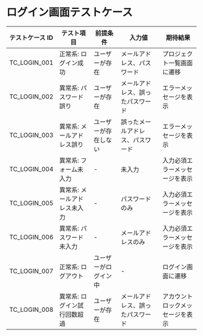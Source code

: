 # ログイン画面テストケース

| テストケース ID | テスト項目                   | 前提条件             | 入力値                           | 期待結果                         |
| --------------- | ---------------------------- | -------------------- | -------------------------------- | -------------------------------- |
| TC_LOGIN_001    | 正常系: ログイン成功         | ユーザーが存在       | メールアドレス、パスワード       | プロジェクト一覧画面に遷移       |
| TC_LOGIN_002    | 異常系: パスワード誤り       | ユーザーが存在       | メールアドレス、誤ったパスワード | エラーメッセージを表示           |
| TC_LOGIN_003    | 異常系: メールアドレス誤り   | ユーザーが存在しない | 誤ったメールアドレス、パスワード | エラーメッセージを表示           |
| TC_LOGIN_004    | 異常系: フォーム未入力       | -                    | 未入力                           | 入力必須エラーメッセージを表示   |
| TC_LOGIN_005    | 異常系: メールアドレス未入力 | -                    | パスワードのみ                   | 入力必須エラーメッセージを表示   |
| TC_LOGIN_006    | 異常系: パスワード未入力     | -                    | メールアドレスのみ               | 入力必須エラーメッセージを表示   |
| TC_LOGIN_007    | 正常系: ログアウト           | ユーザーがログイン中 | -                                | ログイン画面に遷移               |
| TC_LOGIN_008    | 異常系: ログイン試行回数超過 | ユーザーが存在       | メールアドレス、誤ったパスワード | アカウントロックメッセージを表示 |

